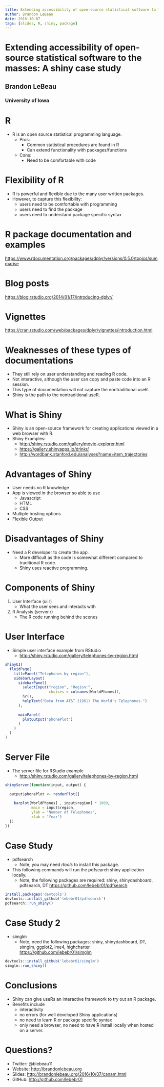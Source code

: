 ```yaml
---
title: Extending accessibility of open-source statistical software to the masses A shiny case study
author: Brandon LeBeau
date: 2016-10-07
tags: [slides, R, shiny, package]
---
```


<h1>Extending accessibility of open-source statistical software to the masses: A shiny case study</h1>
<h2>Brandon LeBeau</h2>
<h3>University of Iowa</h3>



# R
- R is an open source statistical programming language.
    - Pros:
        + Common statistical procedures are found in R
        + Can extend functionality with packages/functions
    - Cons:
        + Need to be comfortable with code



# Flexibility of R
- R is powerful and flexible due to the many user written packages.
- However, to capture this flexibility:
    + users need to be comfortable with programming
    + users need to find the package
    + users need to understand package specific syntax



# R package documentation and examples
<https://www.rdocumentation.org/packages/dplyr/versions/0.5.0/topics/summarise>



# Blog posts
<https://blog.rstudio.org/2014/01/17/introducing-dplyr/>



# Vignettes
<https://cran.rstudio.com/web/packages/dplyr/vignettes/introduction.html>



# Weaknesses of these types of documentations
- They still rely on user understanding and reading R code.
- Not interactive, although the user can copy and paste code into an R session.
- This type of documentation will not capture the nontraditional useR.
- Shiny is the path to the nontraditional useR.



# What is Shiny
- Shiny is an open-source framework for creating applications viewed in a web browser with R.
- Shiny Examples:
    + <http://shiny.rstudio.com/gallery/movie-explorer.html>
    + <https://gallery.shinyapps.io/drinkr/>
    + <http://wordbank.stanford.edu/analyses?name=item_trajectories>



# Advantages of Shiny
- User needs no R knowledge
- App is viewed in the browser so able to use
    + Javascript
    + HTML
    + CSS
- Multiple hosting options
- Flexible Output



# Disadvantages of Shiny
- Need a R developer to create the app.
    + More difficult as the code is somewhat different compared to traditional R code.
    + Shiny uses reactive programming.



# Components of Shiny
1. User Interface (ui.r)
    - What the user sees and interacts with
2. R Analysis (server.r)
    - The R code running behind the scenes


   
# User Interface
- Simple user interface example from RStudio
    - <http://shiny.rstudio.com/gallery/telephones-by-region.html>


```r
shinyUI(
  fluidPage(    
    titlePanel("Telephones by region"),
    sidebarLayout(      
      sidebarPanel(
        selectInput("region", "Region:", 
                    choices = colnames(WorldPhones)),
        hr(),
        helpText("Data from AT&T (1961) The World's Telephones.")
      ),
      
      mainPanel(
        plotOutput("phonePlot")  
      )
    )
  )
)
```



# Server File
- The server file for RStudio example 
    - <http://shiny.rstudio.com/gallery/telephones-by-region.html>
    

```r
shinyServer(function(input, output) {
  
  output$phonePlot <- renderPlot({
    
    barplot(WorldPhones[ , input$region] * 1000, 
            main = input$region,
            ylab = "Number of Telephones",
            xlab = "Year")
  })
})
```



# Case Study
- pdfsearch
    + Note, you may need *rtools* to install this package.
- This following commands will run the pdfsearch shiny application locally.
    + Note, the following packages are required: shiny, shinydashboard, pdfsearch, DT
<https://github.com/lebebr01/pdfsearch>

```r
install.packages('devtools')
devtools::install_github('lebebr01/pdfsearch')
pdfsearch::run_shiny()
```



# Case Study 2
- simglm
    + Note, need the following packages: shiny, shinydashboard, DT, simglm, ggplot2, lme4, highcharter
<https://github.com/lebebr01/simglm>


```r
devtools::install_github('lebebr01/simglm')
simglm::run_shiny()
```



# Conclusions
- Shiny can give useRs an interactive framework to try out an R package.
- Benefits include
    + interactivity
    + no errors (for well developed Shiny applications)
    + no need to learn R or package specific syntax
    + only need a browser, no need to have R install locally when hosted on a server.



# Questions?
- Twitter: @blebeau11
- Website: <http://brandonlebeau.org>
- Slides: <http://brandonlebeau.org/2016/10/07/canam.html>
- GitHub: <http://github.com/lebebr01>

